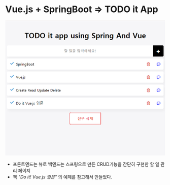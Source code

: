 ﻿# Vue.js + SpringBoot => TODO it App
   
![TODO](./image/TODO.png)
* 프론트엔드는 뷰로 백엔드는 스프링으로 만든 CRUD기능을 간단히 구현한 할 일 관리 페이지  
* 책 <em>"Do it! Vue.js 입문"</em> 의 예제를 참고해서 만들었다.
